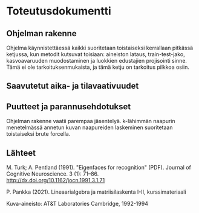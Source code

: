 # Toteutusdokumentti

## Ohjelman rakenne
Ohjelma käynnistettäessä kaikki suoritetaan toistaiseksi kerrallaan pitkässä ketjussa, kun metodit kutsuvat toisiaan: aineiston lataus, train-test-jako, kasvoavaruuden muodostaminen ja luokkien edustajien projisointi sinne. Tämä ei ole tarkoituksenmukaista, ja tämä ketju on tarkoitus pilkkoa osiin.

## Saavutetut aika- ja tilavaativuudet

## Puutteet ja parannusehdotukset
Ohjelman rakenne vaatii parempaa jäsentelyä. k-lähimmän naapurin menetelmässä annetun kuvan naapureiden laskeminen suoritetaan toistaiseksi brute forcella.

## Lähteet
M. Turk; A. Pentland (1991). "Eigenfaces for recognition" (PDF). Journal of Cognitive Neuroscience. 3 (1): 71–86. http://dx.doi.org/10.1162/jocn.1991.3.1.71

P. Pankka (2021). Lineaarialgebra ja matriisilaskenta I-II, kurssimateriaali

Kuva-aineisto: AT&T Laboratories Cambridge, 1992-1994
